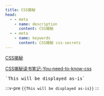```yaml
---
title: CSS揭秘
head:
  - - meta
    - name: description
      content: CSS揭秘
  - - meta
    - name: keywords
      content: CSS揭秘 css-secrets
---
```


[CSS揭秘](https://cread.jd.com/read/startRead.action?bookId=30410281&readType=1)

[CSS揭秘读书笔记-You-need-to-know-css](https://lhammer.cn/You-need-to-know-css/#/zh-cn/introduce?v=1)



<pre>`This will be displayed as-is`</pre>

:::v-pre
`{{This will be displayed as-is}}`
:::
